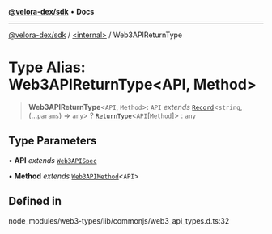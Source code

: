 [**@velora-dex/sdk**](../../README.md) • **Docs**

***

[@velora-dex/sdk](../../globals.md) / [\<internal\>](../README.md) / Web3APIReturnType

# Type Alias: Web3APIReturnType\<API, Method\>

> **Web3APIReturnType**\<`API`, `Method`\>: `API` *extends* [`Record`](Record.md)\<`string`, (...`params`) => `any`\> ? [`ReturnType`](ReturnType.md)\<`API`\[`Method`\]\> : `any`

## Type Parameters

• **API** *extends* [`Web3APISpec`](Web3APISpec.md)

• **Method** *extends* [`Web3APIMethod`](../namespaces/Users_andriishymkiv_paraswap_paraswap-sdk_node_modules_web3-types_lib_commonjs_index/type-aliases/Web3APIMethod.md)\<`API`\>

## Defined in

node\_modules/web3-types/lib/commonjs/web3\_api\_types.d.ts:32

